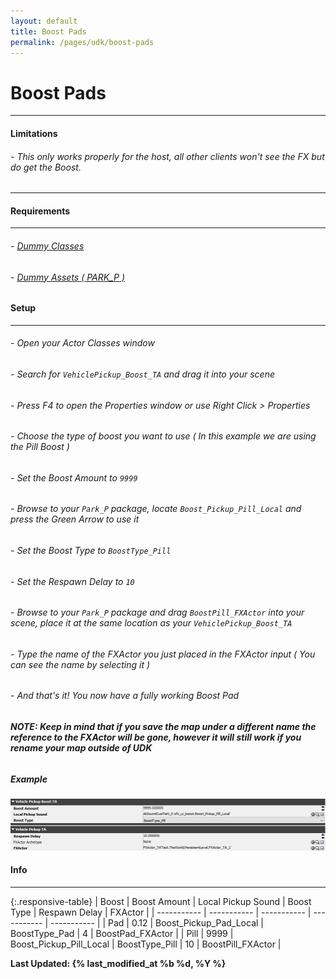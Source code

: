 ```yaml
---
layout: default
title: Boost Pads
permalink: /pages/udk/boost-pads
---
```

# Boost Pads

---

#### Limitations

###### - This only works properly for the host, all other clients won't see the FX but do get the Boost.

---

#### Requirements

---

###### - [Dummy Classes](/pages/assets/dummy-classes "Dummy Classes")
###### - [Dummy Assets ( PARK_P )](/pages/assets/dummy-assets "Dummy Assets")

#### Setup

---

###### - Open your Actor Classes window 
###### - Search for ```VehiclePickup_Boost_TA``` and drag it into your scene
###### - Press F4 to open the Properties window or use Right Click > Properties
###### - Choose the type of boost you want to use ( In this example we are using the Pill Boost )
###### - Set the Boost Amount to ```9999```
###### - Browse to your ```Park_P``` package, locate ```Boost_Pickup_Pill_Local``` and press the Green Arrow to use it
###### - Set the Boost Type to ```BoostType_Pill```
###### - Set the Respawn Delay to ```10```
###### - Browse to your ```Park_P``` package and drag ```BoostPill_FXActor``` into your scene, place it at the same location as your ```VehiclePickup_Boost_TA```
###### - Type the name of the FXActor you just placed in the FXActor input ( You can see the name by selecting it )
###### - And that's it! You now have a fully working Boost Pad
###### ***NOTE: Keep in mind that if you save the map under a different name the reference to the FXActor will be gone, however it will still work if you rename your map outside of UDK***

##### Example

![Boost Pad Example](/assets/img/boostpill_example.png "Boost Pad Example")

#### Info

---

{:.responsive-table}
| Boost | Boost Amount | Local Pickup Sound | Boost Type | Respawn Delay | FXActor |
| ----------- | ----------- | ----------- | ----------- | ----------- |
| Pad | 0.12 | Boost_Pickup_Pad_Local | BoostType_Pad | 4 | BoostPad_FXActor |
| Pill | 9999 | Boost_Pickup_Pill_Local | BoostType_Pill | 10 | BoostPill_FXActor |

**Last Updated: {% last_modified_at %b %d, %Y %}**